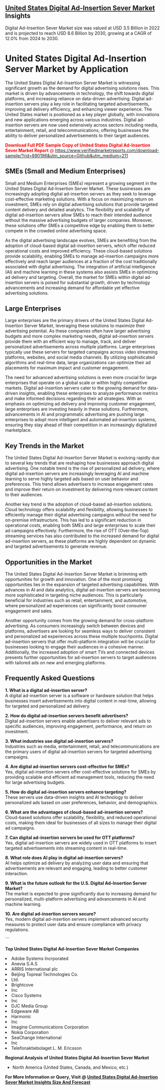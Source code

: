 <h2><a href="https://www.verifiedmarketreports.com/download-sample/?rid=890196&amp;utm_source=Github&amp;utm_medium=211" target="_blank">United States Digital Ad-Insertion Sever Market</a> Insights</h2><p>Digital Ad-Insertion Sever Market size was valued at USD 3.5 Billion in 2022 and is projected to reach USD 8.6 Billion by 2030, growing at a CAGR of 12.0% from 2024 to 2030.</p><p><h1>United States Digital Ad-Insertion Server Market by Application</h1><p>The United States Digital Ad-Insertion Server Market is witnessing significant growth as the demand for digital advertising solutions rises. This market is driven by advancements in technology, the shift towards digital platforms, and increasing reliance on data-driven advertising. Digital ad-insertion servers play a key role in facilitating targeted advertisements, improving ad delivery efficiency, and enhancing viewer experience. The United States market is positioned as a key player globally, with innovations and new applications emerging across various industries. Digital ad-insertion servers are now used extensively across sectors including media, entertainment, retail, and telecommunications, offering businesses the ability to deliver personalized advertisements to their target audiences. <p><span class=""><span style="color: #ff0000;"><strong>Download Full PDF Sample Copy of United States Digital Ad-Insertion Sever Market Report</strong> @ </span><a href="https://www.verifiedmarketreports.com/download-sample/?rid=890196&amp;utm_source=Github&amp;utm_medium=211" target="_blank">https://www.verifiedmarketreports.com/download-sample/?rid=890196&amp;utm_source=Github&amp;utm_medium=211</a></span></p></p><h2>SMEs (Small and Medium Enterprises)</h2><p>Small and Medium Enterprises (SMEs) represent a growing segment in the United States Digital Ad-Insertion Server Market. These businesses are increasingly adopting digital ad-insertion servers as they seek to leverage cost-effective marketing solutions. With a focus on maximizing return on investment, SMEs rely on digital advertising solutions that provide targeted content delivery and detailed analytics. The flexibility and scalability of digital ad-insertion servers allow SMEs to reach their intended audience without the massive advertising budgets of larger companies. Moreover, these solutions offer SMEs a competitive edge by enabling them to better compete in the crowded online advertising space.</p><p>As the digital advertising landscape evolves, SMEs are benefiting from the adoption of cloud-based digital ad-insertion servers, which offer reduced operational costs and improved efficiency. These cloud-based solutions provide scalability, enabling SMEs to manage ad-insertion campaigns more effectively and reach larger audiences at a fraction of the cost traditionally associated with digital advertising. The integration of artificial intelligence (AI) and machine learning in these systems also assists SMEs in optimizing ad delivery and targeting. Overall, the market for SMEs within digital ad-insertion servers is poised for substantial growth, driven by technology advancements and increasing demand for affordable yet effective advertising solutions.</p><h2>Large Enterprises</h2><p>Large enterprises are the primary drivers of the United States Digital Ad-Insertion Server Market, leveraging these solutions to maximize their advertising potential. As these companies often have larger advertising budgets and more complex marketing needs, digital ad-insertion servers provide them with an efficient way to manage, track, and deliver personalized advertisements across multiple platforms. Large enterprises typically use these servers for targeted campaigns across video streaming platforms, websites, and social media channels. By utilizing sophisticated algorithms and real-time data, large organizations can optimize their ad placements for maximum impact and customer engagement.</p><p>The need for advanced advertising solutions is even more crucial for large enterprises that operate on a global scale or within highly competitive markets. Digital ad-insertion servers cater to the growing demand for data-driven insights, enabling these enterprises to analyze performance metrics and make informed decisions regarding their ad strategies. With an emphasis on optimizing ad delivery and improving customer engagement, large enterprises are investing heavily in these solutions. Furthermore, advancements in AI and programmatic advertising are pushing large enterprises to adopt more intelligent and automated ad-insertion systems, ensuring they stay ahead of their competition in an increasingly digitalized marketplace.</p><h2>Key Trends in the Market</h2><p>The United States Digital Ad-Insertion Server Market is evolving rapidly due to several key trends that are reshaping how businesses approach digital advertising. One notable trend is the rise of personalized ad delivery, where digital ad-insertion servers are increasingly leveraging AI and machine learning to serve highly targeted ads based on user behavior and preferences. This trend allows advertisers to increase engagement rates and improve their return on investment by delivering more relevant content to their audiences.</p><p>Another key trend is the adoption of cloud-based ad-insertion solutions. Cloud technology offers scalability and flexibility, allowing businesses to efficiently manage their digital advertising campaigns without the need for on-premise infrastructure. This has led to a significant reduction in operational costs, enabling both SMEs and large enterprises to scale their ad campaigns effectively. Furthermore, the rise of OTT (Over-the-Top) streaming services has also contributed to the increased demand for digital ad-insertion servers, as these platforms are highly dependent on dynamic and targeted advertisements to generate revenue.</p><h2>Opportunities in the Market</h2><p>The United States Digital Ad-Insertion Server Market is brimming with opportunities for growth and innovation. One of the most promising opportunities lies in the expansion of targeted advertising capabilities. With advances in AI and data analytics, digital ad-insertion servers are becoming more sophisticated in targeting niche audiences. This is particularly beneficial for industries such as retail, entertainment, and automotive, where personalized ad experiences can significantly boost consumer engagement and sales.</p><p>Another opportunity comes from the growing demand for cross-platform advertising. As consumers increasingly switch between devices and platforms, advertisers are looking for seamless ways to deliver consistent and personalized ad experiences across these multiple touchpoints. Digital ad-insertion servers that offer multi-platform integration will be crucial for businesses looking to engage their audiences in a cohesive manner. Additionally, the increased adoption of smart TVs and connected devices presents further opportunities for ad-insertion servers to target audiences with tailored ads on new and emerging platforms.</p><h2>Frequently Asked Questions</h2><p><strong>1. What is a digital ad-insertion server?</strong><br> A digital ad-insertion server is a software or hardware solution that helps businesses insert advertisements into digital content in real-time, allowing for targeted and personalized ad delivery.</p><p><strong>2. How do digital ad-insertion servers benefit advertisers?</strong><br> Digital ad-insertion servers enable advertisers to deliver relevant ads to specific audiences, improving engagement, performance, and return on investment.</p><p><strong>3. What industries use digital ad-insertion servers?</strong><br> Industries such as media, entertainment, retail, and telecommunications are the primary users of digital ad-insertion servers for targeted advertising campaigns.</p><p><strong>4. Are digital ad-insertion servers cost-effective for SMEs?</strong><br> Yes, digital ad-insertion servers offer cost-effective solutions for SMEs by providing scalable and efficient ad management tools, reducing the need for large advertising budgets.</p><p><strong>5. How do digital ad-insertion servers enhance targeting?</strong><br> These servers use data-driven insights and AI technology to deliver personalized ads based on user preferences, behavior, and demographics.</p><p><strong>6. What are the advantages of cloud-based ad-insertion servers?</strong><br> Cloud-based solutions offer scalability, flexibility, and reduced operational costs, making them ideal for businesses of all sizes to manage their digital ad campaigns.</p><p><strong>7. Can digital ad-insertion servers be used for OTT platforms?</strong><br> Yes, digital ad-insertion servers are widely used in OTT platforms to insert targeted advertisements into streaming content in real-time.</p><p><strong>8. What role does AI play in digital ad-insertion servers?</strong><br> AI helps optimize ad delivery by analyzing user data and ensuring that advertisements are relevant and engaging, leading to better customer interaction.</p><p><strong>9. What is the future outlook for the U.S. Digital Ad-Insertion Server Market?</strong><br> The market is expected to grow significantly due to increasing demand for personalized, multi-platform advertising and advancements in AI and machine learning.</p><p><strong>10. Are digital ad-insertion servers secure?</strong><br> Yes, modern digital ad-insertion servers implement advanced security measures to protect user data and ensure compliance with privacy regulations.</p>```</p><p><strong>Top United States Digital Ad-Insertion Sever Market Companies</strong></p><div data-test-id=""><p><li>Adobe Systems Incrporated</li><li> Anevia S.A.S</li><li> ARRIS International plc</li><li> Beijing Topreal Technologies Co.</li><li> Ltd.</li><li> Brightcove</li><li> Inc</li><li> Cisco Systems</li><li> Inc</li><li> DJC Media Group</li><li> Edgeware AB</li><li> Harmonic</li><li> Inc</li><li> Imagine Communications Corporation</li><li> Nokia Corporation</li><li> SeaChange International</li><li> Inc</li><li> Telefonaktiebolaget L. M. Ericsson</li></p><div><strong>Regional Analysis of&nbsp;United States Digital Ad-Insertion Sever Market</strong></div><ul><li dir="ltr"><p dir="ltr">North America&nbsp;(United States, Canada, and Mexico, etc.)</p></li></ul><p><strong>For More Information or Query, Visit @&nbsp;</strong><strong><a href="https://www.verifiedmarketreports.com/product/digital-ad-insertion-sever-market/?utm_source=Github&amp;utm_medium=211" target="_blank">United States Digital Ad-Insertion Sever Market Insights Size And Forecast</a></strong></p></div>
